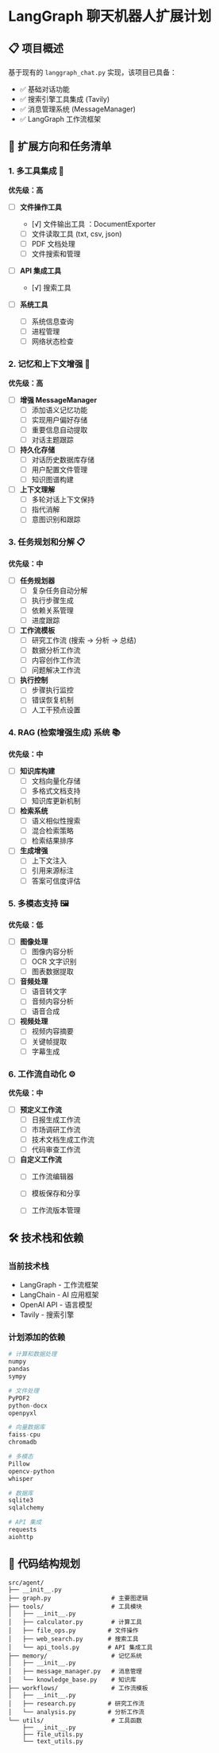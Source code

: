 # LangGraph 聊天机器人扩展计划

## 📋 项目概述
基于现有的 `langgraph_chat.py` 实现，该项目已具备：
- ✅ 基础对话功能
- ✅ 搜索引擎工具集成 (Tavily)
- ✅ 消息管理系统 (MessageManager)
- ✅ LangGraph 工作流框架

## 🎯 扩展方向和任务清单

### 1. 多工具集成 🔧
**优先级：高**


- [ ] **文件操作工具**
  - [√] 文件输出工具 ：DocumentExporter
  - [ ] 文件读取工具 (txt, csv, json)
  - [ ] PDF 文档处理
  - [ ] 文件搜索和管理

- [ ] **API 集成工具**
  - [√] 搜索工具

- [ ] **系统工具**
  - [ ] 系统信息查询
  - [ ] 进程管理
  - [ ] 网络状态检查

### 2. 记忆和上下文增强 🧠
**优先级：高**

- [ ] **增强 MessageManager**
  - [ ] 添加语义记忆功能
  - [ ] 实现用户偏好存储
  - [ ] 重要信息自动提取
  - [ ] 对话主题跟踪

- [ ] **持久化存储**
  - [ ] 对话历史数据库存储
  - [ ] 用户配置文件管理
  - [ ] 知识图谱构建

- [ ] **上下文理解**
  - [ ] 多轮对话上下文保持
  - [ ] 指代消解
  - [ ] 意图识别和跟踪

### 3. 任务规划和分解 📋
**优先级：中**

- [ ] **任务规划器**
  - [ ] 复杂任务自动分解
  - [ ] 执行步骤生成
  - [ ] 依赖关系管理
  - [ ] 进度跟踪

- [ ] **工作流模板**
  - [ ] 研究工作流 (搜索 → 分析 → 总结)
  - [ ] 数据分析工作流
  - [ ] 内容创作工作流
  - [ ] 问题解决工作流

- [ ] **执行控制**
  - [ ] 步骤执行监控
  - [ ] 错误恢复机制
  - [ ] 人工干预点设置

### 4. RAG (检索增强生成) 系统 📚
**优先级：中**

- [ ] **知识库构建**
  - [ ] 文档向量化存储
  - [ ] 多格式文档支持
  - [ ] 知识库更新机制

- [ ] **检索系统**
  - [ ] 语义相似性搜索
  - [ ] 混合检索策略
  - [ ] 检索结果排序

- [ ] **生成增强**
  - [ ] 上下文注入
  - [ ] 引用来源标注
  - [ ] 答案可信度评估

### 5. 多模态支持 🖼️
**优先级：低**

- [ ] **图像处理**
  - [ ] 图像内容分析
  - [ ] OCR 文字识别
  - [ ] 图表数据提取

- [ ] **音频处理**
  - [ ] 语音转文字
  - [ ] 音频内容分析
  - [ ] 语音合成

- [ ] **视频处理**
  - [ ] 视频内容摘要
  - [ ] 关键帧提取
  - [ ] 字幕生成

### 6. 工作流自动化 ⚙️
**优先级：中**

- [ ] **预定义工作流**
  - [ ] 日报生成工作流
  - [ ] 市场调研工作流
  - [ ] 技术文档生成工作流
  - [ ] 代码审查工作流

- [ ] **自定义工作流**
  - [ ] 工作流编辑器
  - [ ] 模板保存和分享
  - [ ] 工作流版本管理



## 🛠️ 技术栈和依赖

### 当前技术栈
- LangGraph - 工作流框架
- LangChain - AI 应用框架
- OpenAI API - 语言模型
- Tavily - 搜索引擎

### 计划添加的依赖
```python
# 计算和数据处理
numpy
pandas
sympy

# 文件处理
PyPDF2
python-docx
openpyxl

# 向量数据库
faiss-cpu
chromadb

# 多模态
Pillow
opencv-python
whisper

# 数据库
sqlite3
sqlalchemy

# API 集成
requests
aiohttp
```

## 📝 代码结构规划

```
src/agent/
├── __init__.py
├── graph.py                 # 主要图逻辑
├── tools/                   # 工具模块
│   ├── __init__.py
│   ├── calculator.py        # 计算工具
│   ├── file_ops.py         # 文件操作
│   ├── web_search.py       # 搜索工具
│   └── api_tools.py        # API 集成工具
├── memory/                  # 记忆系统
│   ├── __init__.py
│   ├── message_manager.py   # 消息管理
│   └── knowledge_base.py    # 知识库
├── workflows/               # 工作流模板
│   ├── __init__.py
│   ├── research.py         # 研究工作流
│   └── analysis.py         # 分析工作流
└── utils/                   # 工具函数
    ├── __init__.py
    ├── file_utils.py
    └── text_utils.py
```
